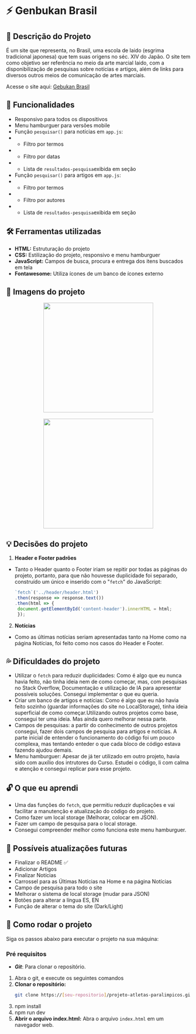 # ⚡ Genbukan Brasil

## 📝 Descrição do Projeto
É um site que representa, no Brasil, uma escola de Iaido (esgrima tradicional japonesa) que tem suas origens no séc. XIV do Japão. O site tem como objetivo ser referência no meio da arte marcial Iaido, com a disponibilização de pesquisas sobre notícias e artigos, além de links para diversos outros meios de comunicação de artes marciais.

Acesse o site aqui: [Gebukan Brasil](https://genbukan-brasil.vercel.app/index.html)

## 🔎 Funcionalidades
- Responsivo para todos os dispositivos
- Menu hamburguer para versões mobile
- Função `pesquisar()` para notícias em `app.js`:
- - Filtro por termos
- - Filtro por datas
- - Lista de `resultados-pesquisa`exibida em seção
- Função `pesquisar()` para artigos em `app.js`:
- - Filtro por termos
- - Filtro por autores
- - Lista de `resultados-pesquisa`exibida em seção

## 🛠️ Ferramentas utilizadas
- **HTML:** Estruturação do projeto
- **CSS:** Estilização do projeto, responsivo e menu hamburguer
- **JavaScript:** Campos de busca, procura e entrega dos itens buscados em tela
- **Fontawesome:** Utiliza ícones de um banco de ícones externo


## 🎨 Imagens do projeto

<div align="center">
<img src="./src/images/others/genbukan-brasil.gif"  style="height: 300px; text-align: center;"> 
<br><br>
<img src="./src/images/others/genbukan-brasil-mobile.gif"  style="height: 300px; text-align: center;"> <br>
</div>

## 💡 Decisões do projeto
1. **Header e Footer padrões**
- Tanto o Header quanto o Footer iriam se repitir por todas as páginas do projeto, portanto, para que não houvesse duplicidade foi separado, construído um único e inserido com o "`fetch`" do JavaScript:
   ```javascript
   `fetch`('../header/header.html')
   .then(response => response.text())
   .then(html => {
    document.getElementById('content-header').innerHTML = html;
    });
   ```
2. **Notícias**
- Como as últimas notícias seriam apresentadas tanto na Home como na página Notícias, foi feito como nos casos do Header e Footer.

## 💦 Dificuldades do projeto
- Utilizar o `fetch` para reduzir duplicidades: Como é algo que eu nunca havia feito, não tinha ideia nem de como começar, mas, com pesquisas no Stack Overflow, Documentação e utilização de IA para apresentar possíveis soluções. Consegui implementar o que eu queria.
- Criar um banco de artigos e notícias: Como é algo que eu não havia feito sozinho (guardar informações do site no LocalStorage), tinha ideia superficial de como começar.Utilizando outros projetos como base, consegui ter uma ideia. Mas ainda quero melhorar nessa parte.
- Campos de pesquisas: a partir do conhecimento de outros projetos consegui, fazer dois campos de pesquisa para artigos e notícias. A parte inicial de entender o funcionamento do código foi um pouco complexa, mas tentando enteder o que cada bloco de código estava fazendo ajudou demais.
- Menu hamburguer: Apesar de já ter utilizado em outro projeto, havia sido com auxílio dos intrutores do Curso. Estudei o código, li com calma e atenção e consegui replicar para esse projeto.

## 🔓 O que eu aprendi
- Uma das funções do `fetch`, que permitiu reduzir duplicações e vai facilitar a manutenção e atualização do código do projeto.
- Como fazer um local storage (Melhorar, colocar em JSON).
- Fazer um campo de pesquisa para o local storage.
- Consegui compreender melhor como funciona este menu hamburguer.


## 💭 Possíveis atualizações futuras
- Finalizar o README ✅
- Adicionar Artigos
- Finalizar Notícias
- Carrossel para as Últimas Notícias na Home e na página Notícias
- Campo de pesquisa para todo o site
- Melhorar o sistema de local storage (mudar para JSON)
- Botões para alterar a língua ES, EN
- Função de alterar o tema do site (Dark/Light)

## 🚀 Como rodar o projeto
Siga os passos abaixo para executar o projeto na sua máquina:

### Pré requisitos

- <strong><i>Git</i></strong>: Para clonar o repositório.


1. Abra o git, e execute os seguintes comandos
2. **Clonar o repositório:**
   ```bash
   git clone https://[seu-repositorio]/projeto-atletas-paralimpicos.git
   ```
3. npm install
4. npm run dev
5. **Abrir o arquivo index.html:** Abra o arquivo `index.html` em um navegador web.
